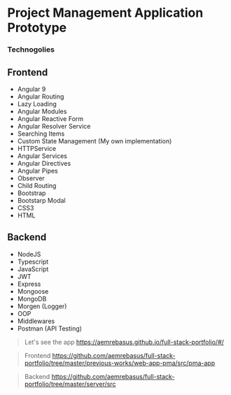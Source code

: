 # Project Management Application Prototype 


### Technogolies 

## Frontend
- Angular 9 
- Angular Routing 
- Lazy Loading 
- Angular Modules
- Angular Reactive Form 
- Angular Resolver Service 
- Searching Items
- Custom State Management (My own implementation)
- HTTPService 
- Angular Services 
- Angular Directives 
- Angular Pipes 
- Observer
- Child Routing 
- Bootstrap 
- Bootstarp Modal 
- CSS3 
- HTML 

## Backend 
- NodeJS 
- Typescript 
- JavaScript 
- JWT
- Express 
- Mongoose 
- MongoDB
- Morgen (Logger)
- OOP
- Middlewares 
- Postman (API Testing)

> Let's see the app https://aemrebasus.github.io/full-stack-portfolio/#/

> Frontend https://github.com/aemrebasus/full-stack-portfolio/tree/master/previous-works/web-app-pma/src/pma-app

> Backend  https://github.com/aemrebasus/full-stack-portfolio/tree/master/server/src
